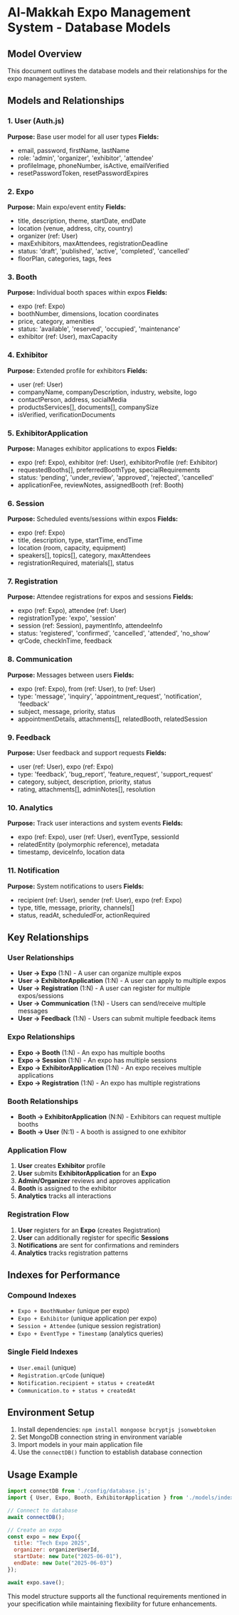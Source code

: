 # Al-Makkah Expo Management System - Database Models

## Model Overview

This document outlines the database models and their relationships for the expo management system.

## Models and Relationships

### 1. User (Auth.js)
**Purpose:** Base user model for all user types
**Fields:**
- email, password, firstName, lastName
- role: 'admin', 'organizer', 'exhibitor', 'attendee'
- profileImage, phoneNumber, isActive, emailVerified
- resetPasswordToken, resetPasswordExpires

### 2. Expo
**Purpose:** Main expo/event entity
**Fields:**
- title, description, theme, startDate, endDate
- location (venue, address, city, country)
- organizer (ref: User)
- maxExhibitors, maxAttendees, registrationDeadline
- status: 'draft', 'published', 'active', 'completed', 'cancelled'
- floorPlan, categories, tags, fees

### 3. Booth
**Purpose:** Individual booth spaces within expos
**Fields:**
- expo (ref: Expo)
- boothNumber, dimensions, location coordinates
- price, category, amenities
- status: 'available', 'reserved', 'occupied', 'maintenance'
- exhibitor (ref: User), maxCapacity

### 4. Exhibitor
**Purpose:** Extended profile for exhibitors
**Fields:**
- user (ref: User)
- companyName, companyDescription, industry, website, logo
- contactPerson, address, socialMedia
- productsServices[], documents[], companySize
- isVerified, verificationDocuments

### 5. ExhibitorApplication
**Purpose:** Manages exhibitor applications to expos
**Fields:**
- expo (ref: Expo), exhibitor (ref: User), exhibitorProfile (ref: Exhibitor)
- requestedBooths[], preferredBoothType, specialRequirements
- status: 'pending', 'under_review', 'approved', 'rejected', 'cancelled'
- applicationFee, reviewNotes, assignedBooth (ref: Booth)

### 6. Session
**Purpose:** Scheduled events/sessions within expos
**Fields:**
- expo (ref: Expo)
- title, description, type, startTime, endTime
- location (room, capacity, equipment)
- speakers[], topics[], category, maxAttendees
- registrationRequired, materials[], status

### 7. Registration
**Purpose:** Attendee registrations for expos and sessions
**Fields:**
- expo (ref: Expo), attendee (ref: User)
- registrationType: 'expo', 'session'
- session (ref: Session), paymentInfo, attendeeInfo
- status: 'registered', 'confirmed', 'cancelled', 'attended', 'no_show'
- qrCode, checkInTime, feedback

### 8. Communication
**Purpose:** Messages between users
**Fields:**
- expo (ref: Expo), from (ref: User), to (ref: User)
- type: 'message', 'inquiry', 'appointment_request', 'notification', 'feedback'
- subject, message, priority, status
- appointmentDetails, attachments[], relatedBooth, relatedSession

### 9. Feedback
**Purpose:** User feedback and support requests
**Fields:**
- user (ref: User), expo (ref: Expo)
- type: 'feedback', 'bug_report', 'feature_request', 'support_request'
- category, subject, description, priority, status
- rating, attachments[], adminNotes[], resolution

### 10. Analytics
**Purpose:** Track user interactions and system events
**Fields:**
- expo (ref: Expo), user (ref: User), eventType, sessionId
- relatedEntity (polymorphic reference), metadata
- timestamp, deviceInfo, location data

### 11. Notification
**Purpose:** System notifications to users
**Fields:**
- recipient (ref: User), sender (ref: User), expo (ref: Expo)
- type, title, message, priority, channels[]
- status, readAt, scheduledFor, actionRequired

## Key Relationships

### User Relationships
- **User → Expo** (1:N) - A user can organize multiple expos
- **User → ExhibitorApplication** (1:N) - A user can apply to multiple expos
- **User → Registration** (1:N) - A user can register for multiple expos/sessions
- **User → Communication** (1:N) - Users can send/receive multiple messages
- **User → Feedback** (1:N) - Users can submit multiple feedback items

### Expo Relationships  
- **Expo → Booth** (1:N) - An expo has multiple booths
- **Expo → Session** (1:N) - An expo has multiple sessions
- **Expo → ExhibitorApplication** (1:N) - An expo receives multiple applications
- **Expo → Registration** (1:N) - An expo has multiple registrations

### Booth Relationships
- **Booth → ExhibitorApplication** (N:N) - Exhibitors can request multiple booths
- **Booth → User** (N:1) - A booth is assigned to one exhibitor

### Application Flow
1. **User** creates **Exhibitor** profile
2. **User** submits **ExhibitorApplication** for an **Expo**
3. **Admin/Organizer** reviews and approves application
4. **Booth** is assigned to the exhibitor
5. **Analytics** tracks all interactions

### Registration Flow
1. **User** registers for an **Expo** (creates Registration)
2. **User** can additionally register for specific **Sessions**
3. **Notifications** are sent for confirmations and reminders
4. **Analytics** tracks registration patterns

## Indexes for Performance

### Compound Indexes
- `Expo + BoothNumber` (unique per expo)
- `Expo + Exhibitor` (unique application per expo)
- `Session + Attendee` (unique session registration)
- `Expo + EventType + Timestamp` (analytics queries)

### Single Field Indexes
- `User.email` (unique)
- `Registration.qrCode` (unique)
- `Notification.recipient + status + createdAt`
- `Communication.to + status + createdAt`

## Environment Setup

1. Install dependencies: `npm install mongoose bcryptjs jsonwebtoken`
2. Set MongoDB connection string in environment variable
3. Import models in your main application file
4. Use the `connectDB()` function to establish database connection

## Usage Example

```javascript
import connectDB from './config/database.js';
import { User, Expo, Booth, ExhibitorApplication } from './models/index.js';

// Connect to database
await connectDB();

// Create an expo
const expo = new Expo({
  title: "Tech Expo 2025",
  organizer: organizerUserId,
  startDate: new Date("2025-06-01"),
  endDate: new Date("2025-06-03")
});

await expo.save();
```

This model structure supports all the functional requirements mentioned in your specification while maintaining flexibility for future enhancements.
